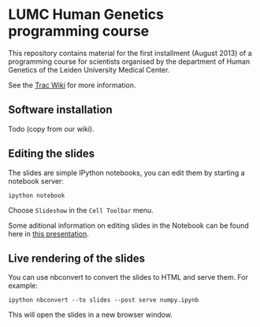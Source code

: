 LUMC Human Genetics programming course
======================================

This repository contains material for the first installment (August 2013) of
a programming course for scientists organised by the department of Human
Genetics of the Leiden University Medical Center.

See the [Trac Wiki](https://humgenprojects.lumc.nl/trac/programming-course)
for more information.


Software installation
---------------------

Todo (copy from our wiki).


Editing the slides
------------------

The slides are simple IPython notebooks, you can edit them by starting a
notebook server:

    ipython notebook

Choose `Slideshow` in the `Cell Toolbar` menu.

Some aditional information on editing slides in the Notebook can be found
here in [this presentation](http://www.slideviper.oquanta.info/tutorial/slideshow_tutorial_slides.html).


Live rendering of the slides
----------------------------

You can use nbconvert to convert the slides to HTML and serve them. For
example:

    ipython nbconvert --to slides --post serve numpy.ipynb

This will open the slides in a new browser window.
